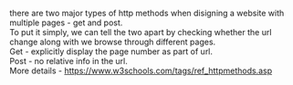 there are two major types of http methods when disigning a website with multiple pages - get and post. <br>
To put it simply, we can tell the two apart by checking whether the url change along with we browse through different pages. <br>
Get - explicitly display the page number as part of url. <br>
Post - no relative info in the url. <br>
More details - https://www.w3schools.com/tags/ref_httpmethods.asp
